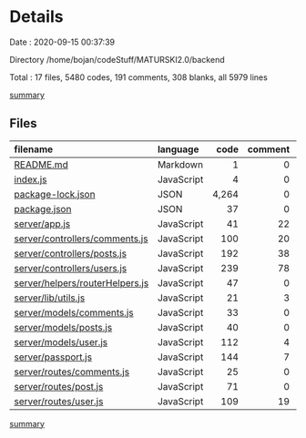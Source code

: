 # Details

Date : 2020-09-15 00:37:39

Directory /home/bojan/codeStuff/MATURSKI2.0/backend

Total : 17 files,  5480 codes, 191 comments, 308 blanks, all 5979 lines

[summary](results.md)

## Files
| filename | language | code | comment | blank | total |
| :--- | :--- | ---: | ---: | ---: | ---: |
| [README.md](/README.md) | Markdown | 1 | 0 | 0 | 1 |
| [index.js](/index.js) | JavaScript | 4 | 0 | 1 | 5 |
| [package-lock.json](/package-lock.json) | JSON | 4,264 | 0 | 1 | 4,265 |
| [package.json](/package.json) | JSON | 37 | 0 | 1 | 38 |
| [server/app.js](/server/app.js) | JavaScript | 41 | 22 | 18 | 81 |
| [server/controllers/comments.js](/server/controllers/comments.js) | JavaScript | 100 | 20 | 37 | 157 |
| [server/controllers/posts.js](/server/controllers/posts.js) | JavaScript | 192 | 38 | 46 | 276 |
| [server/controllers/users.js](/server/controllers/users.js) | JavaScript | 239 | 78 | 83 | 400 |
| [server/helpers/routerHelpers.js](/server/helpers/routerHelpers.js) | JavaScript | 47 | 0 | 9 | 56 |
| [server/lib/utils.js](/server/lib/utils.js) | JavaScript | 21 | 3 | 4 | 28 |
| [server/models/comments.js](/server/models/comments.js) | JavaScript | 33 | 0 | 9 | 42 |
| [server/models/posts.js](/server/models/posts.js) | JavaScript | 40 | 0 | 5 | 45 |
| [server/models/user.js](/server/models/user.js) | JavaScript | 112 | 4 | 9 | 125 |
| [server/passport.js](/server/passport.js) | JavaScript | 144 | 7 | 30 | 181 |
| [server/routes/comments.js](/server/routes/comments.js) | JavaScript | 25 | 0 | 10 | 35 |
| [server/routes/post.js](/server/routes/post.js) | JavaScript | 71 | 0 | 18 | 89 |
| [server/routes/user.js](/server/routes/user.js) | JavaScript | 109 | 19 | 27 | 155 |

[summary](results.md)